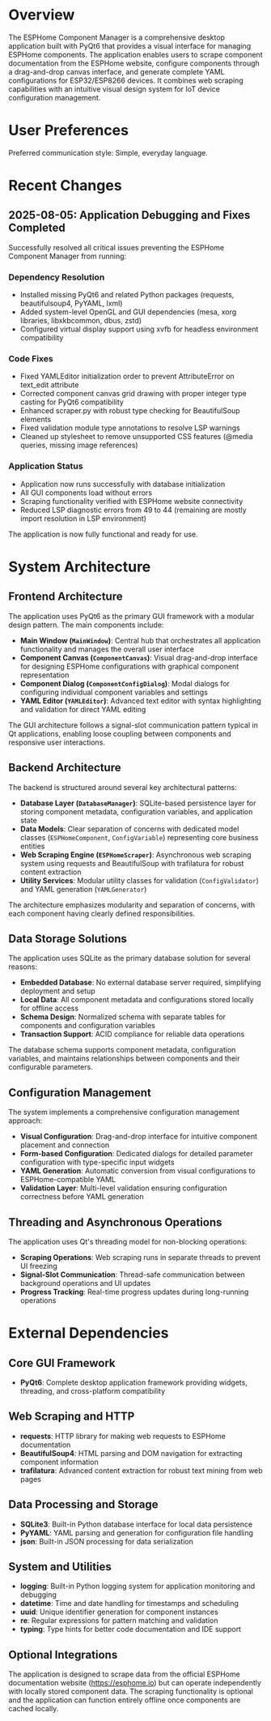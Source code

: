 # Overview

The ESPHome Component Manager is a comprehensive desktop application built with PyQt6 that provides a visual interface for managing ESPHome components. The application enables users to scrape component documentation from the ESPHome website, configure components through a drag-and-drop canvas interface, and generate complete YAML configurations for ESP32/ESP8266 devices. It combines web scraping capabilities with an intuitive visual design system for IoT device configuration management.

# User Preferences

Preferred communication style: Simple, everyday language.

# Recent Changes

## 2025-08-05: Application Debugging and Fixes Completed

Successfully resolved all critical issues preventing the ESPHome Component Manager from running:

### Dependency Resolution
- Installed missing PyQt6 and related Python packages (requests, beautifulsoup4, PyYAML, lxml)
- Added system-level OpenGL and GUI dependencies (mesa, xorg libraries, libxkbcommon, dbus, zstd)
- Configured virtual display support using xvfb for headless environment compatibility

### Code Fixes
- Fixed YAMLEditor initialization order to prevent AttributeError on text_edit attribute
- Corrected component canvas grid drawing with proper integer type casting for PyQt6 compatibility
- Enhanced scraper.py with robust type checking for BeautifulSoup elements
- Fixed validation module type annotations to resolve LSP warnings
- Cleaned up stylesheet to remove unsupported CSS features (@media queries, missing image references)

### Application Status
- Application now runs successfully with database initialization
- All GUI components load without errors
- Scraping functionality verified with ESPHome website connectivity
- Reduced LSP diagnostic errors from 49 to 44 (remaining are mostly import resolution in LSP environment)

The application is now fully functional and ready for use.

# System Architecture

## Frontend Architecture

The application uses PyQt6 as the primary GUI framework with a modular design pattern. The main components include:

- **Main Window (`MainWindow`)**: Central hub that orchestrates all application functionality and manages the overall user interface
- **Component Canvas (`ComponentCanvas`)**: Visual drag-and-drop interface for designing ESPHome configurations with graphical component representation
- **Component Dialog (`ComponentConfigDialog`)**: Modal dialogs for configuring individual component variables and settings
- **YAML Editor (`YAMLEditor`)**: Advanced text editor with syntax highlighting and validation for direct YAML editing

The GUI architecture follows a signal-slot communication pattern typical in Qt applications, enabling loose coupling between components and responsive user interactions.

## Backend Architecture

The backend is structured around several key architectural patterns:

- **Database Layer (`DatabaseManager`)**: SQLite-based persistence layer for storing component metadata, configuration variables, and application state
- **Data Models**: Clear separation of concerns with dedicated model classes (`ESPHomeComponent`, `ConfigVariable`) representing core business entities
- **Web Scraping Engine (`ESPHomeScraper`)**: Asynchronous web scraping system using requests and BeautifulSoup with trafilatura for robust content extraction
- **Utility Services**: Modular utility classes for validation (`ConfigValidator`) and YAML generation (`YAMLGenerator`)

The architecture emphasizes modularity and separation of concerns, with each component having clearly defined responsibilities.

## Data Storage Solutions

The application uses SQLite as the primary database solution for several reasons:

- **Embedded Database**: No external database server required, simplifying deployment and setup
- **Local Data**: All component metadata and configurations stored locally for offline access
- **Schema Design**: Normalized schema with separate tables for components and configuration variables
- **Transaction Support**: ACID compliance for reliable data operations

The database schema supports component metadata, configuration variables, and maintains relationships between components and their configurable parameters.

## Configuration Management

The system implements a comprehensive configuration management approach:

- **Visual Configuration**: Drag-and-drop interface for intuitive component placement and connection
- **Form-based Configuration**: Dedicated dialogs for detailed parameter configuration with type-specific input widgets
- **YAML Generation**: Automatic conversion from visual configurations to ESPHome-compatible YAML
- **Validation Layer**: Multi-level validation ensuring configuration correctness before YAML generation

## Threading and Asynchronous Operations

The application uses Qt's threading model for non-blocking operations:

- **Scraping Operations**: Web scraping runs in separate threads to prevent UI freezing
- **Signal-Slot Communication**: Thread-safe communication between background operations and UI updates
- **Progress Tracking**: Real-time progress updates during long-running operations

# External Dependencies

## Core GUI Framework
- **PyQt6**: Complete desktop application framework providing widgets, threading, and cross-platform compatibility

## Web Scraping and HTTP
- **requests**: HTTP library for making web requests to ESPHome documentation
- **BeautifulSoup4**: HTML parsing and DOM navigation for extracting component information
- **trafilatura**: Advanced content extraction for robust text mining from web pages

## Data Processing and Storage
- **SQLite3**: Built-in Python database interface for local data persistence
- **PyYAML**: YAML parsing and generation for configuration file handling
- **json**: Built-in JSON processing for data serialization

## System and Utilities
- **logging**: Built-in Python logging system for application monitoring and debugging
- **datetime**: Time and date handling for timestamps and scheduling
- **uuid**: Unique identifier generation for component instances
- **re**: Regular expressions for pattern matching and validation
- **typing**: Type hints for better code documentation and IDE support

## Optional Integrations
The application is designed to scrape data from the official ESPHome documentation website (https://esphome.io) but can operate independently with locally stored component data. The scraping functionality is optional and the application can function entirely offline once components are cached locally.